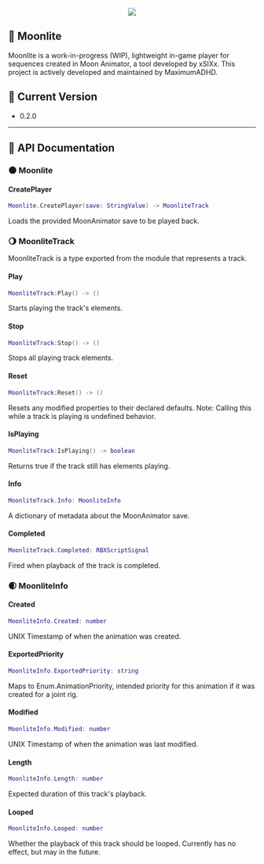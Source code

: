 <p align="center">
  <img src="https://i.imgur.com/aeQoOZ0.png">
</p>

## 🌙 Moonlite

Moonlite is a work-in-progress (WIP), lightweight in-game player for sequences created in Moon Animator, a tool developed by xSIXx. This project is actively developed and maintained by MaximumADHD.

## 🔖 Current Version
- 0.2.0

---

## 🚀 API Documentation 

### 🌑 Moonlite

#### CreatePlayer
```lua
Moonlite.CreatePlayer(save: StringValue) -> MoonliteTrack
```
Loads the provided MoonAnimator save to be played back.

### 🌖 MoonliteTrack

MoonliteTrack is a type exported from the module that represents a track.

#### Play
```lua
MoonliteTrack:Play() -> ()
```
Starts playing the track's elements.

#### Stop
```lua
MoonliteTrack:Stop() -> ()
```
Stops all playing track elements.

#### Reset
```lua
MoonliteTrack:Reset() -> ()
```
Resets any modified properties to their declared defaults. Note: Calling this while a track is playing is undefined behavior.

#### IsPlaying
```lua
MoonliteTrack:IsPlaying() -> boolean
```
Returns true if the track still has elements playing.

#### Info
```lua
MoonliteTrack.Info: MoonliteInfo
```
A dictionary of metadata about the MoonAnimator save.

#### Completed
```lua
MoonliteTrack.Completed: RBXScriptSignal
```
Fired when playback of the track is completed.

### 🌒 MoonliteInfo

#### Created
```lua
MoonliteInfo.Created: number
```
UNIX Timestamp of when the animation was created.

#### ExportedPriority
```lua
MoonliteInfo.ExportedPriority: string
```
Maps to Enum.AnimationPriority, intended priority for this animation if it was created for a joint rig.

#### Modified
```lua
MoonliteInfo.Modified: number
```
UNIX Timestamp of when the animation was last modified.

#### Length
```lua
MoonliteInfo.Length: number
```
Expected duration of this track's playback.

#### Looped
```lua
MoonliteInfo.Looped: number
```
Whether the playback of this track should be looped. Currently has no effect, but may in the future.
